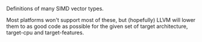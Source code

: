 Definitions of many SIMD vector types.

Most platforms won't support most of these, but (hopefully) LLVM will
lower them to as good code as possible for the given set of target
architecture, target-cpu and target-features.
